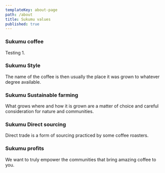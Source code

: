 ```yaml
---
templateKey: about-page
path: /about
title: Sukumu values
published: true
---
```

### Sukumu coffee
Testing 1.

### Sukumu Style
The name of the coffee is then usually the place it was grown to whatever degree available.

### Sukumu Sustainable farming
What grows where and how it is grown are a matter of choice and careful consideration for nature and communities.

### Sukumu Direct sourcing
Direct trade is a form of sourcing practiced by some coffee roasters. 

### Sukumu profits
We want to truly empower the communities that bring amazing coffee to you.
